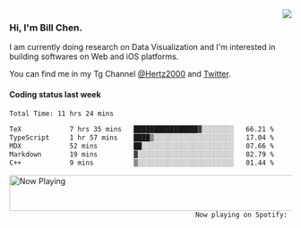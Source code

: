 <img  align="right" src="https://github-readme-stats.vercel.app/api?username=BillChen2k&show_icons=false&count_private=true&hide_title=true">

### Hi, I'm Bill Chen.

I am currently doing research on Data Visualization and I'm interested in building softwares on Web and iOS platforms.

You can find me in my Tg Channel [@Hertz2000](https://t.me/Hertz2000) and [Twitter](https://twitter.com/billchen2k).

#### Coding status last week

<!--START_SECTION:waka-->

```txt
Total Time: 11 hrs 24 mins

TeX            7 hrs 35 mins   ████████████████▓░░░░░░░░   66.21 %
TypeScript     1 hr 57 mins    ████▒░░░░░░░░░░░░░░░░░░░░   17.04 %
MDX            52 mins         ██░░░░░░░░░░░░░░░░░░░░░░░   07.66 %
Markdown       19 mins         ▓░░░░░░░░░░░░░░░░░░░░░░░░   02.79 %
C++            9 mins          ▒░░░░░░░░░░░░░░░░░░░░░░░░   01.44 %
```

<!--END_SECTION:waka-->


<div>
<a href="https://spotify-now-playing.billchen2k.vercel.app/now-playing?open">
   <img align="right" src="https://spotify-now-playing.billchen2k.vercel.app/now-playing" width="540" height="64" alt="Now Playing">
</a>
</div>

<div>
<p align="right"><code>Now playing on Spotify: </code></p>
</div>

<!--
**BillChen2K/BillChen2K** is a ✨ _special_ ✨ repository because its `README.md` (this file) appears on your GitHub profile.

Here are some ideas to get you started:

- 🔭 I’m currently working on ...
- 🌱 I’m currently learning ...
- 👯 I’m looking to collaborate on ...
- 🤔 I’m looking for help with ...
- 💬 Ask me about ...
- 📫 How to reach me: ...
- 😄 Pronouns: ...
- ⚡ Fun fact: ...
-->

